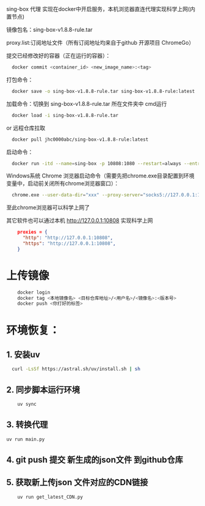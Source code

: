 sing-box 代理 实现在docker中开启服务，本机浏览器直连代理实现科学上网(内置节点)

镜像包名：sing-box-v1.8.8-rule.tar

proxy.list:订阅地址文件（所有订阅地址均来自于github 开源项目 ChromeGo）

提交已经修改好的容器（正在运行的容器）：
```bash
  docker commit <container_id> <new_image_name>:<tag>
```

打包命令：
```bash 
  docker save -o sing-box-v1.8.8-rule.tar sing-box-v1.8.8-rule:latest
```

加载命令：切换到 sing-box-v1.8.8-rule.tar 所在文件夹中 cmd运行 
```bash
  docker load -i sing-box-v1.8.8-rule.tar
```

or 远程仓库拉取
```bash
  docker pull jhc0000abc/sing-box-v1.8.8-rule:latest
```

启动命令：
```bash
  docker run -itd --name=sing-box -p 10808:1080 --restart=always --entrypoint="/etc/sing-box/restart.sh" jhc0000abc/sing-box-v1.8.8-rule:latest "CDN链接" "1080"
```

Windows系统 Chrome 浏览器启动命令（需要先把chrome.exe目录配置到环境变量中，启动前关闭所有chrome浏览器窗口）：
```bash
  chrome.exe --user-data-dir="xxx" --proxy-server="socks5://127.0.0.1:10808"  https://limestart.cn/
```

至此chrome浏览器可以科学上网了

其它软件也可以通过本机 http://127.0.0.1:10808 实现科学上网

```json lines
    proxies = {
      "http": "http://127.0.0.1:10808",
      "https": "http://127.0.0.1:10808",
    }
```

# 上传镜像

```bash
    docker login
    docker tag <本地镜像名> <目标仓库地址>/<用户名>/<镜像名>:<版本号>
    docker push <你打好的标签>
```

# 环境恢复：

## 1. 安装uv

```bash
  curl -LsSf https://astral.sh/uv/install.sh | sh
```
## 2. 同步脚本运行环境
```bash
    uv sync
```

## 3. 转换代理
```bash
uv run main.py
```

## 4. git push 提交 新生成的json文件 到github仓库

## 5. 获取新上传json 文件对应的CDN链接
```bash
    uv run get_latest_CDN.py
```









